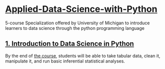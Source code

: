 # [Applied-Data-Science-with-Python](https://www.coursera.org/specializations/data-science-python)
5-course Specialization offered by University of Michigan to introduce learners to data science through the python programming language

## [1. Introduction to Data Science in Python](https://github.com/NickCorneau/Applied-Data-Science-with-Python/tree/master/1-Introduction-to-Data-Science)
By the end of [the course](https://www.coursera.org/learn/python-data-analysis/home/info), students will be able to take tabular data, clean it, manipulate it, and run basic inferential statistical analyses.
